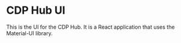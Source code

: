 # CDP Hub UI

This is the UI for the CDP Hub. It is a React application that uses the Material-UI library.
